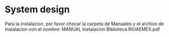 # System design
Para la instalacion, por favor checar la carpeta de Manuales y el archivo de instalacion con el nombre: MANUAL Instalacion  Biblioteca RIUAEMEX.pdf
